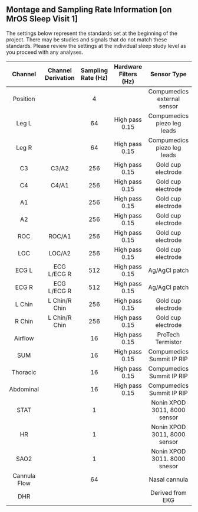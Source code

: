 ## Montage and Sampling Rate Information [on MrOS Sleep Visit 1]

The settings below represent the standards set at the beginning of the project. There may be studies and signals that do not match these standards. Please review the settings at the individual sleep study level as you proceed with any analyses.

|   Channel    |   Channel Derivation  |  Sampling Rate (Hz)  |  Hardware Filters (Hz)  |         Sensor Type          |
|:------------:|:---------------------:|:--------------------:|:-----------------------:|:----------------------------:|
| Position     |                       |    4                 |                         | Compumedics external sensor  |
| Leg L        |                       |   64                 |  High pass 0.15         | Compumedics piezo leg leads  |
| Leg R        |                       |   64                 |  High pass 0.15         | Compumedics piezo leg leads  |
| C3           | C3/A2                 |  256                 |  High pass 0.15         | Gold cup electrode           |
| C4           | C4/A1                 |  256                 |  High pass 0.15         | Gold cup electrode           |
| A1           |                       |  256                 |  High pass 0.15         | Gold cup electrode           |
| A2           |                       |  256                 |  High pass 0.15         | Gold cup electrode           |
| ROC          | ROC/A1                |  256                 |  High pass 0.15         | Gold cup electrode           |
| LOC          | LOC/A2                |  256                 |  High pass 0.15         | Gold cup electrode           |
| ECG L        | ECG L/ECG R           |  512                 |  High pass 0.15         | Ag/AgCl patch                |
| ECG R        | ECG L/ECG R           |  512                 |  High pass 0.15         | Ag/AgCl patch                |
| L Chin       | L Chin/R Chin         |  256                 |  High pass 0.15         | Gold cup electrode           |
| R Chin       | L Chin/R Chin         |  256                 |  High pass 0.15         | Gold cup electrode           |
| Airflow      |                       |   16                 |  High pass 0.15         | ProTech Termistor            |
| SUM          |                       |   16                 |  High pass 0.15         | Compumedics Summit IP RIP    |
| Thoracic     |                       |   16                 |  High pass 0.15         | Compumedics Summit IP RIP    |
| Abdominal    |                       |   16                 |  High pass 0.15         | Compumedics Summit IP RIP    |
| STAT         |                       |    1                 |                         | Nonin XPOD 3011, 8000 sensor |
| HR           |                       |    1                 |                         | Nonin XPOD 3011, 8000 sensor |
| SAO2         |                       |    1                 |                         | Nonin XPOD 3011. 8000 snesor |
| Cannula Flow |                       |   64                 |                         | Nasal cannula                |
| DHR          |                       |                      |                         | Derived from EKG             |
